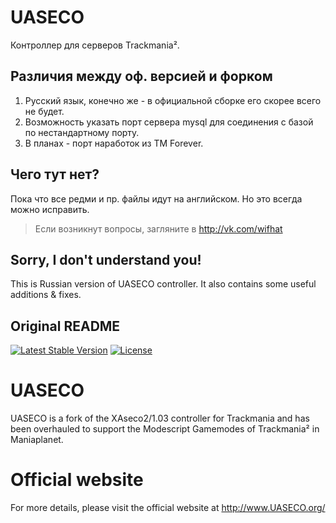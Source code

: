 UASECO
======
Контроллер для серверов Trackmania².

Различия между оф. версией и форком
-----------------------------------
1. Русский язык, конечно же - в официальной сборке его скорее всего не будет.
2. Возможность указать порт сервера mysql для соединения с базой по нестандартному порту.
3. В планах - порт наработок из TM Forever.

Чего тут нет?
-------------
Пока что все редми и пр. файлы идут на английском. Но это всегда можно исправить.

> Если возникнут вопросы, загляните в <http://vk.com/wifhat>

Sorry, I don't understand you!
------------------------------
This is Russian version of UASECO controller. It also contains some useful additions & fixes.

Original README 
---------------

[![Latest Stable Version](https://poser.pugx.org/undeflabs/uaseco/v/stable?format=flat-square)](https://packagist.org/packages/undeflabs/uaseco)
[![License](https://poser.pugx.org/undeflabs/uaseco/license?format=flat-square)](https://packagist.org/packages/undeflabs/uaseco)

UASECO
======

UASECO is a fork of the XAseco2/1.03 controller for Trackmania and has been overhauled to support the Modescript Gamemodes of Trackmania² in Maniaplanet.


Official website
================

For more details, please visit the official website at http://www.UASECO.org/

